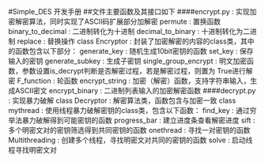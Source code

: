#Simple_DES 开发手册
##文件主要函数及其接口如下
####encrypt.py : 实现加密解密算法，同时实现了ASCII码扩展部分加解密
    permute : 置换函数
    binary_to_decimal : 二进制转化为十进制
    decimal_to_binary : 十进制转化为二进制
    replace : 替换操作
    class Encryptor : 封装了加密解密的内容的class类，其中的函数包含以下部分：
        generate_key : 随机生成10bit密钥的函数
        set_key : 保存输入的密钥
        generate_subkey : 生成子密钥
        single_group_encrypt : 明文加密函数，参数设置is_decrypt判断是否解密过程，若是解密过程，则置为 True进行解密
        F_function : 轮函数
        encrypt_string : 加密（解密）函数，支持字符串输入，生成ASCII密文
        encrypt_binary : 二进制列表输入的加密解密函数
####decrypt.py : 实现暴力破解
    class Decryptor : 解密算法类，函数包含与加密一致
    class mythread : 使用线程暴力破解密钥的class类，包含以下函数：
        find_key : 通过穷举法暴力破解得到可能密钥的函数
        progress_bar : 建立进度条查看解密进度
        sift : 多个明密文对的密钥筛选得到共同密钥的函数
        onethread : 寻找一对密钥的函数
        Multithreading : 创建多个线程，寻找明密文对共同的密钥的函数
        solve : 启动线程寻找明密文对

        
        
        
        
        
        
    
    
    
